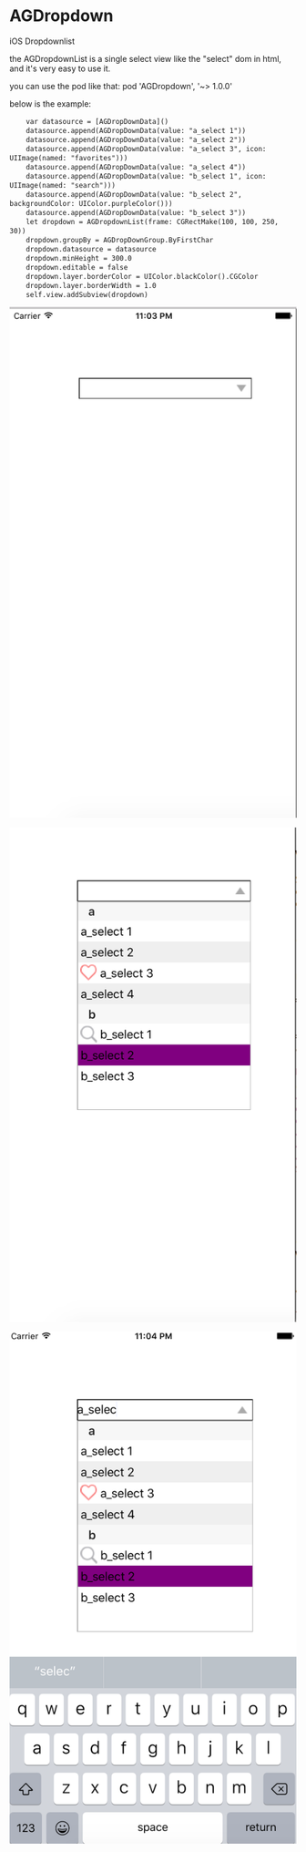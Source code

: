 # AGDropdown
iOS Dropdownlist

the AGDropdownList is a single select view like the "select" dom in html, and it's very easy to use it.

you can use the pod like that: pod 'AGDropdown', '~> 1.0.0'

below is the example:

		var datasource = [AGDropDownData]()
        datasource.append(AGDropDownData(value: "a_select 1"))
        datasource.append(AGDropDownData(value: "a_select 2"))
        datasource.append(AGDropDownData(value: "a_select 3", icon: UIImage(named: "favorites")))
        datasource.append(AGDropDownData(value: "a_select 4"))
        datasource.append(AGDropDownData(value: "b_select 1", icon: UIImage(named: "search")))
        datasource.append(AGDropDownData(value: "b_select 2", backgroundColor: UIColor.purpleColor()))
        datasource.append(AGDropDownData(value: "b_select 3"))
        let dropdown = AGDropdownList(frame: CGRectMake(100, 100, 250, 30))
        dropdown.groupBy = AGDropDownGroup.ByFirstChar
        dropdown.datasource = datasource
        dropdown.minHeight = 300.0
        dropdown.editable = false
        dropdown.layer.borderColor = UIColor.blackColor().CGColor
        dropdown.layer.borderWidth = 1.0
        self.view.addSubview(dropdown)


![image](https://github.com/xjmeplws/AGDropdown/blob/master/ScreenShots/1.png)

![image](https://github.com/xjmeplws/AGDropdown/blob/master/ScreenShots/2.png)

![image](https://github.com/xjmeplws/AGDropdown/blob/master/ScreenShots/3.png)
